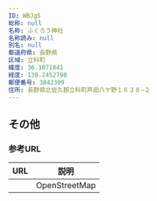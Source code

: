 ```yaml
---
ID: WBJg5
総称: null
名称: ふくろう神社
名称読み: null
別名: null
都道府県: 長野県
区域: 立科町
緯度: 36.1071841
経度: 138.2452798
郵便番号: 3842309
住所: 長野県北佐久郡立科町芦田八ケ野１６３８−２
---
```


## その他

### 参考URL

| URL | 説明          |
| --- | ------------- |
|     | OpenStreetMap |
